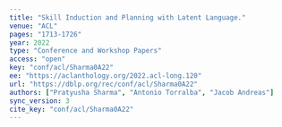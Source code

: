 ```yaml
---
title: "Skill Induction and Planning with Latent Language."
venue: "ACL"
pages: "1713-1726"
year: 2022
type: "Conference and Workshop Papers"
access: "open"
key: "conf/acl/Sharma0A22"
ee: "https://aclanthology.org/2022.acl-long.120"
url: "https://dblp.org/rec/conf/acl/Sharma0A22"
authors: ["Pratyusha Sharma", "Antonio Torralba", "Jacob Andreas"]
sync_version: 3
cite_key: "conf/acl/Sharma0A22"
---
```

